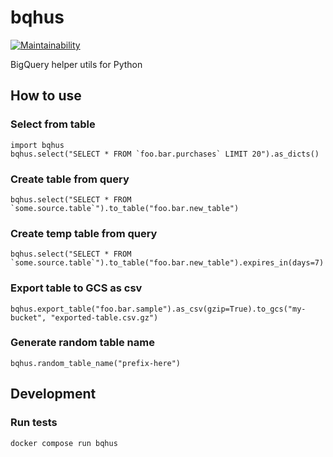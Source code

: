 # bqhus
[![Maintainability](https://api.codeclimate.com/v1/badges/102f4aceaa6a1c544f52/maintainability)](https://codeclimate.com/github/yokoe/bqhus/maintainability)

BigQuery helper utils for Python

## How to use
### Select from table
```
import bqhus
bqhus.select("SELECT * FROM `foo.bar.purchases` LIMIT 20").as_dicts()
```

### Create table from query
```
bqhus.select("SELECT * FROM `some.source.table`").to_table("foo.bar.new_table")
```

### Create temp table from query
```
bqhus.select("SELECT * FROM `some.source.table`").to_table("foo.bar.new_table").expires_in(days=7)
```

### Export table to GCS as csv
```
bqhus.export_table("foo.bar.sample").as_csv(gzip=True).to_gcs("my-bucket", "exported-table.csv.gz")
```


### Generate random table name
```
bqhus.random_table_name("prefix-here")
```

## Development
### Run tests
```
docker compose run bqhus
```
